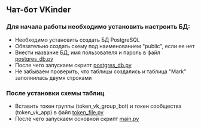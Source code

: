 ## Чат-бот VKinder

### Для начала работы необходимо установить настроить БД:
* Необходимо установить создать БД PostgreSQL
* Обязательно создать схему под наименованием "public", если ее нет
* Внести название БД, имя пользователя и пароль в файл [postgres_db.py](postgres_db.py)
* После чего запускаем скрипт [postgres_db.py](postgres_db.py)
* Не забываем проверить, что таблицы создались и таблица "Mark" заполнилась двумя строками

### После установки схемы таблиц
* Вставить токен группы (token_vk_group_bot) и токен сообщества (token_vk_app) в файл [token_file.py](Modul/token_file.py)
* После чего запускаем основной скрипт [main.py](main.py)